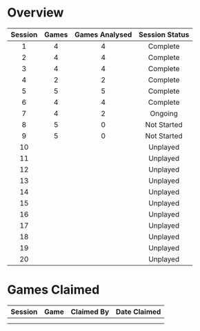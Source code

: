 # Overview

| Session | Games | Games Analysed | Session Status |
|:-------:|:-----:|:--------------:|:--------------:|
|    1    |   4   |       4        |    Complete    |
|    2    |   4   |       4        |    Complete    |
|    3    |   4   |       4        |    Complete    |
|    4    |   2   |       2        |    Complete    |
|    5    |   5   |       5        |    Complete    |
|    6    |   4   |       4        |    Complete    |
|    7    |   4   |       2        |    Ongoing     |
|    8    |   5   |       0        |  Not Started   |
|    9    |   5   |       0        |  Not Started   |
|    10   |       |                |    Unplayed    |
|    11   |       |                |    Unplayed    |
|    12   |       |                |    Unplayed    |
|    13   |       |                |    Unplayed    |
|    14   |       |                |    Unplayed    |
|    15   |       |                |    Unplayed    |
|    16   |       |                |    Unplayed    |
|    17   |       |                |    Unplayed    |
|    18   |       |                |    Unplayed    |
|    19   |       |                |    Unplayed    |
|    20   |       |                |    Unplayed    |

# Games Claimed

| Session | Game | Claimed By | Date Claimed |
|:-------:|:----:|:----------:|:------------:|
|         |      |            |              |
|         |      |            |              |